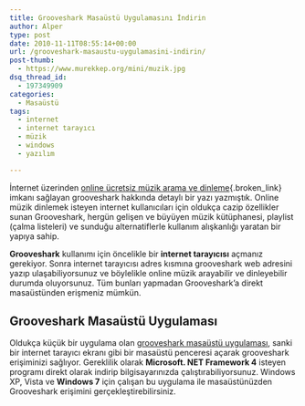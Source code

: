 ```yaml
---
title: Grooveshark Masaüstü Uygulamasını İndirin
author: Alper
type: post
date: 2010-11-11T08:55:14+00:00
url: /grooveshark-masaustu-uygulamasini-indirin/
post-thumb:
  - https://www.murekkep.org/mini/muzik.jpg
dsq_thread_id:
  - 197349909
categories:
  - Masaüstü
tags:
  - internet
  - internet tarayıcı
  - müzik
  - windows
  - yazılım

---
```

İnternet üzerinden [online ücretsiz müzik arama ve dinleme][1]{.broken_link} imkanı sağlayan grooveshark hakkında detaylı bir yazı yazmıştık. Online müzik dinlemek isteyen internet kullanıcıları için oldukça cazip özellikler sunan Grooveshark, hergün gelişen ve büyüyen müzik kütüphanesi, playlist (çalma listeleri) ve sunduğu alternatiflerle kullanım alışkanlığı yaratan bir yapıya sahip.

**Grooveshark** kullanımı için öncelikle bir **internet tarayıcısı** açmanız gerekiyor. Sonra internet tarayıcısı adres kısmına grooveshark web adresini yazıp ulaşabiliyorsunuz ve böylelikle online müzik arayabilir ve dinleyebilir durumda oluyorsunuz. Tüm bunları yapmadan Grooveshark&#8217;a direkt masaüstünden erişmeniz mümkün.

## Grooveshark Masaüstü Uygulaması

Oldukça küçük bir uygulama olan <a href="https://www.winmatrix.com/forums/index.php?/topic/29733-grooveshark-windows-application/" target="_blank" class="broken_link">grooveshark masaüstü uygulaması</a>, sanki bir internet tarayıcı ekranı gibi bir masaüstü penceresi açarak grooveshark erişiminizi sağlıyor. Gereklilik olarak **Microsoft. NET Framework 4** isteyen programı direkt olarak indirip bilgisayarınızda çalıştırabiliyorsunuz. Windows XP, Vista ve **Windows 7** için çalışan bu uygulama ile masaüstünüzden Grooveshark erişimini gerçekleştirebilirsiniz.

 [1]: https://www.murekkep.org/online-ucretsiz-muzik-arama-ve-dinleme-grooveshark-3538